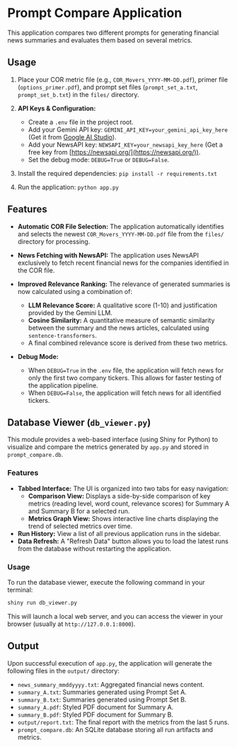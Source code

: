# Prompt Compare Application

This application compares two different prompts for generating financial news summaries and evaluates them based on several metrics.

## Usage

1.  Place your COR metric file (e.g., `COR_Movers_YYYY-MM-DD.pdf`), primer file (`options_primer.pdf`), and prompt set files (`prompt_set_a.txt`, `prompt_set_b.txt`) in the `files/` directory.

2.  **API Keys & Configuration:**
    *   Create a `.env` file in the project root.
    *   Add your Gemini API key: `GEMINI_API_KEY=your_gemini_api_key_here` (Get it from [Google AI Studio](https://aistudio.google.com/)).
    *   Add your NewsAPI key: `NEWSAPI_KEY=your_newsapi_key_here` (Get a free key from [https://newsapi.org/](https://newsapi.org/)).
    *   Set the debug mode: `DEBUG=True` or `DEBUG=False`.

3.  Install the required dependencies: `pip install -r requirements.txt`

4.  Run the application: `python app.py`

## Features

*   **Automatic COR File Selection:** The application automatically identifies and selects the newest `COR_Movers_YYYY-MM-DD.pdf` file from the `files/` directory for processing.

*   **News Fetching with NewsAPI:** The application uses NewsAPI exclusively to fetch recent financial news for the companies identified in the COR file.

*   **Improved Relevance Ranking:** The relevance of generated summaries is now calculated using a combination of:
    *   **LLM Relevance Score:** A qualitative score (1-10) and justification provided by the Gemini LLM.
    *   **Cosine Similarity:** A quantitative measure of semantic similarity between the summary and the news articles, calculated using `sentence-transformers`.
    *   A final combined relevance score is derived from these two metrics.

*   **Debug Mode:**
    *   When `DEBUG=True` in the `.env` file, the application will fetch news for only the first two company tickers. This allows for faster testing of the application pipeline.
    *   When `DEBUG=False`, the application will fetch news for all identified tickers.

## Database Viewer (`db_viewer.py`)

This module provides a web-based interface (using Shiny for Python) to visualize and compare the metrics generated by `app.py` and stored in `prompt_compare.db`.

### Features

*   **Tabbed Interface:** The UI is organized into two tabs for easy navigation:
    *   **Comparison View:** Displays a side-by-side comparison of key metrics (reading level, word count, relevance scores) for Summary A and Summary B for a selected run.
    *   **Metrics Graph View:** Shows interactive line charts displaying the trend of selected metrics over time.
*   **Run History:** View a list of all previous application runs in the sidebar.
*   **Data Refresh:** A "Refresh Data" button allows you to load the latest runs from the database without restarting the application.

### Usage

To run the database viewer, execute the following command in your terminal:

```bash
shiny run db_viewer.py
```

This will launch a local web server, and you can access the viewer in your browser (usually at `http://127.0.0.1:8000`).

## Output

Upon successful execution of `app.py`, the application will generate the following files in the `output/` directory:

*   `news_summary_mmddyyyy.txt`: Aggregated financial news content.
*   `summary_A.txt`: Summaries generated using Prompt Set A.
*   `summary_B.txt`: Summaries generated using Prompt Set B.
*   `summary_A.pdf`: Styled PDF document for Summary A.
*   `summary_B.pdf`: Styled PDF document for Summary B.
*   `output/report.txt`: The final report with the metrics from the last 5 runs.
*   `prompt_compare.db`: An SQLite database storing all run artifacts and metrics.
